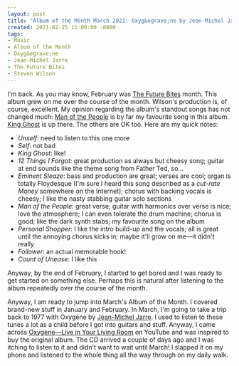 ```yaml
---
layout: post
title: "Album of the Month March 2021: Oxyg&egrave;ne by Jean-Michel Jarre"
created: 2021-02-25 11:00:00 -0800
tags:
- Music
- Album of the Month
- Oxyg&egrave;ne
- Jean-Michel Jarre
- The Future Bites
- Steven Wilson
---
```


I'm back. As you may know, February was [The Future Bites][sw] month. This album grew on me over the course of the month. Wilson's production is, of course, excellent. My opinion regarding the album's standout songs has not changed much: [Man of the People][man-of-the-people] is by far my favourite song in this album. [King Ghost][king-ghost] is up there. The others are OK too. Here are my quick notes:

* _Unself_: need to listen to this one more
* _Self_: not bad
* _King Ghost_: like!
* _12 Things I Forgot_: great production as always but cheesy song; guitar at end sounds like the theme song from Father Ted, so&hellip;
* _Eminent Sleaze_: bass and production are great; verses are cool; organ is totally Floydesque (I'm sure I heard this song described as a _cut-rate Money_ somewhere on the Internet); chorus with backing vocals is cheesy; I like the nasty stabbing guitar solo sections
* _Man of the People_: great verse; guitar with harmonics over verse is nice; love the atmosphere; I can even tolerate the drum machine; chorus is good; like the dark synth stabs; my favourite song on the album
* _Personal Shopper_: I like the intro build-up and the vocals; all is great until the annoying chorus kicks in; maybe it'll grow on me&mdash;it didn't really
* _Follower_: an actual memorable hook!
* _Count of Unease_: I like this

Anyway, by the end of February, I started to get bored and I was ready to get started on something else. Perhaps this is natural after listening to the album repeatedly over the course of the month.

Anyway, I am ready to jump into March's Album of the Month. I covered brand-new stuff in January and February. In March, I'm going to take a trip back to 1977 with Oxyg&egrave;ne by [Jean-Michel Jarre][jean-michel-jarre]. I used to listen to these tunes a lot as a child before I got into guitars and stuff. Anyway, I came across [Oxyg&egrave;ne&mdash;Live in Your Living Room][live-in-your-living-room] on YouTube and was inspired to buy the original album. The CD arrived a couple of days ago and I was itching to listen to it and didn't want to wait until March! I slapped it on my phone and listened to the whole thing all the way through on my daily walk.

[jean-michel-jarre]: https://jeanmicheljarre.com/
[king-ghost]: https://youtu.be/zSvdLcS62ZM
[live-in-your-living-room]: https://youtu.be/H9UzNh_2TXk
[man-of-the-people]: https://youtu.be/G_yW8ornhK4
[sw]: http://stevenwilsonhq.com/sw/
